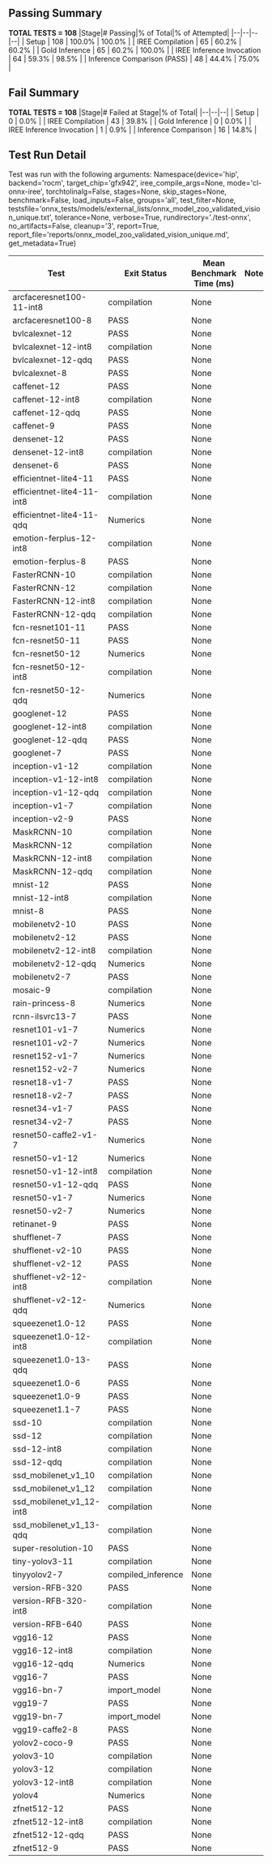 ## Passing Summary

**TOTAL TESTS = 108**
|Stage|# Passing|% of Total|% of Attempted|
|--|--|--|--|
| Setup | 108 | 100.0% | 100.0% |
| IREE Compilation | 65 | 60.2% | 60.2% |
| Gold Inference | 65 | 60.2% | 100.0% |
| IREE Inference Invocation | 64 | 59.3% | 98.5% |
| Inference Comparison (PASS) | 48 | 44.4% | 75.0% |
## Fail Summary

**TOTAL TESTS = 108**
|Stage|# Failed at Stage|% of Total|
|--|--|--|
| Setup | 0 | 0.0% |
| IREE Compilation | 43 | 39.8% |
| Gold Inference | 0 | 0.0% |
| IREE Inference Invocation | 1 | 0.9% |
| Inference Comparison | 16 | 14.8% |
## Test Run Detail
Test was run with the following arguments:
Namespace(device='hip', backend='rocm', target_chip='gfx942', iree_compile_args=None, mode='cl-onnx-iree', torchtolinalg=False, stages=None, skip_stages=None, benchmark=False, load_inputs=False, groups='all', test_filter=None, testsfile='onnx_tests/models/external_lists/onnx_model_zoo_validated_vision_unique.txt', tolerance=None, verbose=True, rundirectory='./test-onnx', no_artifacts=False, cleanup='3', report=True, report_file='reports/onnx_model_zoo_validated_vision_unique.md', get_metadata=True)

| Test | Exit Status | Mean Benchmark Time (ms) | Notes |
|--|--|--|--|
| arcfaceresnet100-11-int8 | compilation | None | |
| arcfaceresnet100-8 | PASS | None | |
| bvlcalexnet-12 | PASS | None | |
| bvlcalexnet-12-int8 | compilation | None | |
| bvlcalexnet-12-qdq | PASS | None | |
| bvlcalexnet-8 | PASS | None | |
| caffenet-12 | PASS | None | |
| caffenet-12-int8 | compilation | None | |
| caffenet-12-qdq | PASS | None | |
| caffenet-9 | PASS | None | |
| densenet-12 | PASS | None | |
| densenet-12-int8 | compilation | None | |
| densenet-6 | PASS | None | |
| efficientnet-lite4-11 | PASS | None | |
| efficientnet-lite4-11-int8 | compilation | None | |
| efficientnet-lite4-11-qdq | Numerics | None | |
| emotion-ferplus-12-int8 | compilation | None | |
| emotion-ferplus-8 | PASS | None | |
| FasterRCNN-10 | compilation | None | |
| FasterRCNN-12 | compilation | None | |
| FasterRCNN-12-int8 | compilation | None | |
| FasterRCNN-12-qdq | compilation | None | |
| fcn-resnet101-11 | PASS | None | |
| fcn-resnet50-11 | PASS | None | |
| fcn-resnet50-12 | Numerics | None | |
| fcn-resnet50-12-int8 | compilation | None | |
| fcn-resnet50-12-qdq | Numerics | None | |
| googlenet-12 | PASS | None | |
| googlenet-12-int8 | compilation | None | |
| googlenet-12-qdq | PASS | None | |
| googlenet-7 | PASS | None | |
| inception-v1-12 | compilation | None | |
| inception-v1-12-int8 | compilation | None | |
| inception-v1-12-qdq | compilation | None | |
| inception-v1-7 | compilation | None | |
| inception-v2-9 | PASS | None | |
| MaskRCNN-10 | compilation | None | |
| MaskRCNN-12 | compilation | None | |
| MaskRCNN-12-int8 | compilation | None | |
| MaskRCNN-12-qdq | compilation | None | |
| mnist-12 | PASS | None | |
| mnist-12-int8 | compilation | None | |
| mnist-8 | PASS | None | |
| mobilenetv2-10 | PASS | None | |
| mobilenetv2-12 | PASS | None | |
| mobilenetv2-12-int8 | compilation | None | |
| mobilenetv2-12-qdq | Numerics | None | |
| mobilenetv2-7 | PASS | None | |
| mosaic-9 | compilation | None | |
| rain-princess-8 | Numerics | None | |
| rcnn-ilsvrc13-7 | PASS | None | |
| resnet101-v1-7 | Numerics | None | |
| resnet101-v2-7 | Numerics | None | |
| resnet152-v1-7 | Numerics | None | |
| resnet152-v2-7 | Numerics | None | |
| resnet18-v1-7 | PASS | None | |
| resnet18-v2-7 | PASS | None | |
| resnet34-v1-7 | PASS | None | |
| resnet34-v2-7 | PASS | None | |
| resnet50-caffe2-v1-7 | Numerics | None | |
| resnet50-v1-12 | Numerics | None | |
| resnet50-v1-12-int8 | compilation | None | |
| resnet50-v1-12-qdq | PASS | None | |
| resnet50-v1-7 | Numerics | None | |
| resnet50-v2-7 | Numerics | None | |
| retinanet-9 | PASS | None | |
| shufflenet-7 | PASS | None | |
| shufflenet-v2-10 | PASS | None | |
| shufflenet-v2-12 | PASS | None | |
| shufflenet-v2-12-int8 | compilation | None | |
| shufflenet-v2-12-qdq | Numerics | None | |
| squeezenet1.0-12 | PASS | None | |
| squeezenet1.0-12-int8 | compilation | None | |
| squeezenet1.0-13-qdq | PASS | None | |
| squeezenet1.0-6 | PASS | None | |
| squeezenet1.0-9 | PASS | None | |
| squeezenet1.1-7 | PASS | None | |
| ssd-10 | compilation | None | |
| ssd-12 | compilation | None | |
| ssd-12-int8 | compilation | None | |
| ssd-12-qdq | compilation | None | |
| ssd_mobilenet_v1_10 | compilation | None | |
| ssd_mobilenet_v1_12 | compilation | None | |
| ssd_mobilenet_v1_12-int8 | compilation | None | |
| ssd_mobilenet_v1_13-qdq | compilation | None | |
| super-resolution-10 | PASS | None | |
| tiny-yolov3-11 | compilation | None | |
| tinyyolov2-7 | compiled_inference | None | |
| version-RFB-320 | PASS | None | |
| version-RFB-320-int8 | compilation | None | |
| version-RFB-640 | PASS | None | |
| vgg16-12 | PASS | None | |
| vgg16-12-int8 | compilation | None | |
| vgg16-12-qdq | Numerics | None | |
| vgg16-7 | PASS | None | |
| vgg16-bn-7 | import_model | None | |
| vgg19-7 | PASS | None | |
| vgg19-bn-7 | import_model | None | |
| vgg19-caffe2-8 | PASS | None | |
| yolov2-coco-9 | PASS | None | |
| yolov3-10 | compilation | None | |
| yolov3-12 | compilation | None | |
| yolov3-12-int8 | compilation | None | |
| yolov4 | Numerics | None | |
| zfnet512-12 | PASS | None | |
| zfnet512-12-int8 | compilation | None | |
| zfnet512-12-qdq | PASS | None | |
| zfnet512-9 | PASS | None | |
